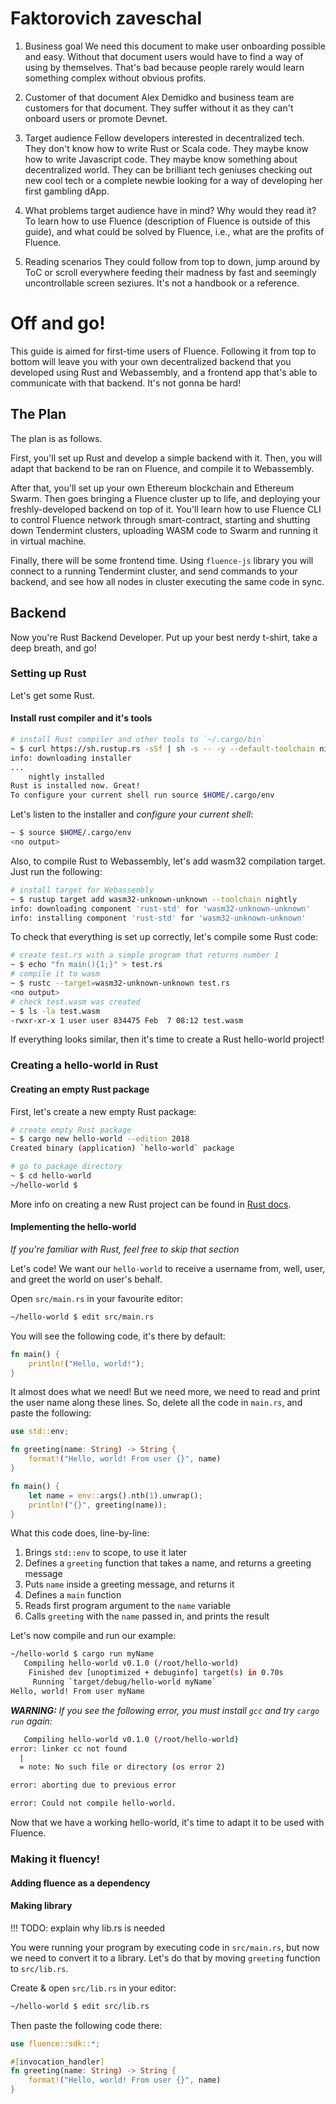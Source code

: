 # Faktorovich zaveschal
1. Business goal
   We need this document to make user onboarding possible and easy. Without that document users would have to find a way of using by themselves. That's bad because people rarely would learn something complex without obvious profits.

2. Customer of that document
   Alex Demidko and business team are customers for that document. They suffer without it as they can't onboard users or promote Devnet.

3. Target audience
   Fellow developers interested in decentralized tech. They don't know how to write Rust or Scala code. They maybe know how to write Javascript code. They maybe know something about decentralized world. They can be brilliant tech geniuses checking out new cool tech or a complete newbie looking for a way of developing her first gambling dApp.

4. What problems target audience have in mind? Why would they read it?
   To learn how to use Fluence (description of Fluence is outside of this guide), and what could be solved by Fluence, i.e., what are the profits of Fluence.

5. Reading scenarios
   They could follow from top to down, jump around by ToC or scroll everywhere feeding their madness by fast and seemingly uncontrollable screen seziures. It's not a handbook or a reference.

# Off and go!
This guide is aimed for first-time users of Fluence. Following it from top to bottom will leave you with your own decentralized backend that you developed using Rust and Webassembly, and a frontend app that's able to communicate with that backend. It's not gonna be hard!

## The Plan
The plan is as follows.

First, you'll set up Rust and develop a simple backend with it. Then, you will adapt that backend to be ran on Fluence, and compile it to Webassembly.

After that, you'll set up your own Ethereum blockchain and Ethereum Swarm. Then goes bringing a Fluence cluster up to life, and deploying your freshly-developed backend on top of it. You'll learn how to use Fluence CLI to control Fluence network through smart-contract, starting and shutting down Tendermint clusters, uploading WASM code to Swarm and running it in virtual machine. 

Finally, there will be some frontend time. Using `fluence-js` library you will connect to a running Tendermint cluster, and send commands to your backend, and see how all nodes in cluster executing the same code in sync.

## Backend
Now you're Rust Backend Developer. Put up your best nerdy t-shirt, take a deep breath, and go!

### Setting up Rust
Let's get some Rust. 

#### Install rust compiler and it's tools
```bash
# install Rust compiler and other tools to `~/.cargo/bin`
~ $ curl https://sh.rustup.rs -sSf | sh -s -- -y --default-toolchain nightly
info: downloading installer
...
    nightly installed
Rust is installed now. Great!
To configure your current shell run source $HOME/.cargo/env
```

Let's listen to the installer and _configure your current shell_:
```bash
~ $ source $HOME/.cargo/env
<no output>
```

Also, to compile Rust to Webassembly, let's add wasm32 compilation target. Just run the following:
```bash
# install target for Webassembly
~ $ rustup target add wasm32-unknown-unknown --toolchain nightly
info: downloading component 'rust-std' for 'wasm32-unknown-unknown'
info: installing component 'rust-std' for 'wasm32-unknown-unknown'
```

To check that everything is set up correctly, let's compile some Rust code:

```bash
# create test.rs with a simple program that returns number 1
~ $ echo "fn main(){1;}" > test.rs
# compile it to wasm
~ $ rustc --target=wasm32-unknown-unknown test.rs
<no output>
# check test.wasm was created
~ $ ls -la test.wasm
-rwxr-xr-x 1 user user 834475 Feb  7 08:12 test.wasm
```

If everything looks similar, then it's time to create a Rust hello-world project!

### Creating a hello-world in Rust
#### Creating an empty Rust package
First, let's create a new empty Rust package:

```bash
# create empty Rust package
~ $ cargo new hello-world --edition 2018
Created binary (application) `hello-world` package

# go to package directory
~ $ cd hello-world
~/hello-world $
```

More info on creating a new Rust project can be found in [Rust docs](https://doc.rust-lang.org/cargo/guide/creating-a-new-project.html).

#### Implementing the hello-world
_If you're familiar with Rust, feel free to skip that section_

Let's code! We want our `hello-world` to receive a username from, well, user, and greet the world on user's behalf.

Open `src/main.rs` in your favourite editor:
```bash
~/hello-world $ edit src/main.rs
```

You will see the following code, it's there by default:
```rust
fn main() {
    println!("Hello, world!");
}
```

It almost does what we need! But we need more, we need to read and print the user name along these lines. So, delete all the code in `main.rs`, and paste the following:
```rust
use std::env;

fn greeting(name: String) -> String {
    format!("Hello, world! From user {}", name)
}

fn main() {
    let name = env::args().nth(1).unwrap();
    println!("{}", greeting(name));
}
```

What this code does, line-by-line:
1. Brings `std::env` to scope, to use it later
2. Defines a `greeting` function that takes a name, and returns a greeting message
3. Puts `name` inside a greeting message, and returns it
4. Defines a `main` function
5. Reads first program argument to the `name` variable
6. Calls `greeting` with the `name` passed in, and prints the result

Let's now compile and run our example:
```bash
~/hello-world $ cargo run myName
   Compiling hello-world v0.1.0 (/root/hello-world)
    Finished dev [unoptimized + debuginfo] target(s) in 0.70s
     Running `target/debug/hello-world myName`
Hello, world! From user myName
```

_**WARNING:** If you see the following error, you must install `gcc` and try `cargo run` again:_
```bash
   Compiling hello-world v0.1.0 (/root/hello-world)
error: linker cc not found
  |
  = note: No such file or directory (os error 2)

error: aborting due to previous error

error: Could not compile hello-world.
```

Now that we have a working hello-world, it's time to adapt it to be used with Fluence.

### Making it fluency!
#### Adding fluence as a dependency


#### Making library
!!! TODO: explain why lib.rs is needed

You were running your program by executing code in `src/main.rs`, but now we need to convert it to a library. Let's do that by moving `greeting` function to `src/lib.rs`.

Create & open `src/lib.rs` in your editor:
```bash
~/hello-world $ edit src/lib.rs
```

Then paste the following code there:
```rust
use fluence::sdk::*;

#[invocation_handler]
fn greeting(name: String) -> String {
    format!("Hello, world! From user {}", name)
}
```